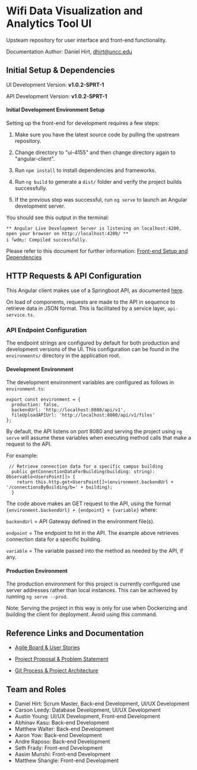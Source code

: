 # Wifi Data Visualization and Analytics Tool UI
Upsteam repository for user interface and front-end functionality. 

Documentation Author: Daniel Hirt, dhirt@uncc.edu

## Initial Setup & Dependencies

UI Development Version: **v1.0.2-SPRT-1**

API Development Version: **v1.0.2-SPRT-1**

#### Initial Development Environment Setup

Setting up the front-end for development requires a few steps:

1) Make sure you have the latest source code by pulling the upstream repository.

2) Change directory to "ui-4155" and then change directory again to "angular-client".

3) Run `npm install` to install dependencies and frameworks.

4) Run `ng build` to generate a `dist/` folder and verify the project builds successfully.

5) If the previous step was successful, run `ng serve` to launch an Angular development server.

You should see this output in the terminal:

```
** Angular Live Development Server is listening on localhost:4200, open your browser on http://localhost:4200/ **
i ｢wdm｣: Compiled successfully.
```

Please refer to this document for further information: [Front-end Setup and Dependencies](https://docs.google.com/document/d/1LZwoXO3JTNJLqEHj2jZYzslkOiTGoj5hiWzTbbcIewk/edit?usp=sharing "Front-end Setup")


## HTTP Requests & API Configuration

This Angular client makes use of a Springboot API, as documented [here](https://github.com/danielhirt/back-end-4155 "API Docs").

On load of components, requests are made to the API in sequence to retrieve data in JSON format. This is facilitated by a service layer, `api-service.ts`.

### API Endpoint Configuration

The endpoint strings are configured by default for both production and development versions of the UI. This configuration can be found in the `environments/` directory in the application root.

#### Development Environment

The development environment variables are configured as follows in `environment.ts`:

```
export const environment = {
  production: false,
  backendUrl: 'http://localhost:8080/api/v1',
  fileUploadAPIUrl: 'http://localhost:8080/api/v1/files'
};
```
By default, the API listens on port 8080 and serving the project using `ng serve` will assume these variables when executing method calls that make a request to the API. 

For example:

```
 // Retrieve connection data for a specific campus building
  public getConnectionDataForBuilding(building: string): Observable<UsersPoint[]> {
    return this.http.get<UsersPoint[]>(environment.backendUrl + '/connectionsByBuilding/b=' + building);
  }
```
The code above makes an GET request to the API, using the format `{environment.backendUrl} + {endpoint} + {variable}` where:

`backendUrl` = API Gateway defined in the environment file(s).

`endpoint` = The endpoint to hit in the API. The example above retrieves connection data for a specific building. 

`variable` = The variable passed into the method as needed by the API, if any. 

#### Production Environment

The production environment for this project is currently configured use server addresses rather than local instances. This can be achieved by running `ng serve --prod`. 

Note: Serving the project in this way is only for use when Dockerizing and building the client for deployment. Avoid using this command. 

## Reference Links and Documentation

* [Agile Board & User Stories](https://docs.google.com/spreadsheets/d/1dm9sP_mIdLl37zeNOCKmncDMO0HoIxjeewmiFUyAlhI/edit?usp=sharing "Agile Board")


* [Project Proposal & Problem Statement](https://docs.google.com/presentation/d/1fxfAZ-zVOSKzFW1SE5DlYFFz0uJsrnEZB4Wij7uvN5M/edit?usp=sharing "Proposal")


* [Git Process & Project Architecture](https://docs.google.com/document/d/1HAwwUEqxKyuCf5BHwdLaAdD1ZKnvuG_bWOq9BIKS4ek/edit?usp=sharing "Project Management")


## Team and Roles

* Daniel Hirt: Scrum Master, Back-end Development, UI/UX Development	
* Carson Leedy: Database Development, UI/UX Development
* Austin Young: UI/UX Development, Front-end Development	
* Abhinav Kasu: Back-end Development
* Matthew Walter: Back-end Development
* Aaron Yow: Back-end Development
* Andre Raposo: Back-end Development
* Seth Frady: Front-end Development			
* Aasim Munshi: Front-end Development				
* Matthew Shangle: Front-end Development			
			

